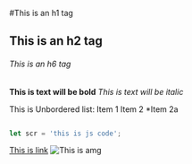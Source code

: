 #This is an h1 tag
## This is an h2 tag
###### This is an h6 tag

**This is text will be bold**
*This is text will be italic*

This is Unbordered list:
  Item 1
  Item 2
    *Item 2a

```javascript

let scr = 'this is js code';

```

[This is link](https://github.com)
![This is amg](https://img.freepik.com/free-photo/beautiful-sunset-lake-with-greenery-coast-amazing-cloudy-sky_181624-3746.jpg)
